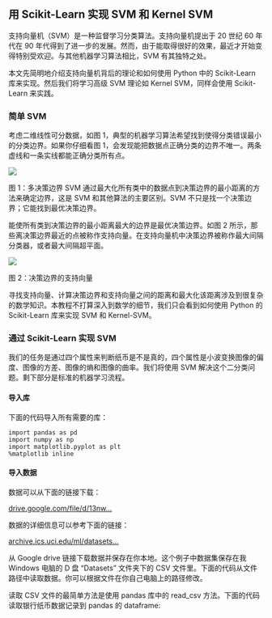 ## 用 Scikit-Learn 实现 SVM 和 Kernel SVM

支持向量机（SVM）是一种监督学习分类算法。支持向量机提出于 20 世纪 60 年代在 90 年代得到了进一步的发展。然而，由于能取得很好的效果，最近才开始变得特别受欢迎。与其他机器学习算法相比，SVM 有其独特之处。


本文先简明地介绍支持向量机背后的理论和如何使用 Python 中的 Scikit-Learn 库来实现。然后我们将学习高级 SVM 理论如 Kernel SVM，同样会使用 Scikit-Learn 来实践。




### 简单 SVM

考虑二维线性可分数据，如图 1，典型的机器学习算法希望找到使得分类错误最小的分类边界。如果你仔细看图 1，会发现能把数据点正确分类的边界不唯一。两条虚线和一条实线都能正确分类所有点。


![](https://user-gold-cdn.xitu.io/2018/8/24/1656b52b11b94056?imageslim)



图 1：多决策边界
SVM 通过最大化所有类中的数据点到决策边界的最小距离的方法来确定边界，这是 SVM 和其他算法的主要区别。SVM 不只是找一个决策边界；它能找到最优决策边界。

能使所有类到决策边界的最小距离最大的边界是最优决策边界。如图 2 所示，那些离决策边界最近的点被称作支持向量。在支持向量机中决策边界被称作最大间隔分类器，或者最大间隔超平面。


![](https://user-gold-cdn.xitu.io/2018/8/24/1656b52b13a9809c?imageslim)


图 2：决策边界的支持向量

寻找支持向量、计算决策边界和支持向量之间的距离和最大化该距离涉及到很复杂的数学知识。本教程不打算深入到数学的细节，我们只会看到如何使用 Python 的 Scikit-Learn 库来实现 SVM 和 Kernel-SVM。


### 通过 Scikit-Learn 实现 SVM



我们的任务是通过四个属性来判断纸币是不是真的，四个属性是小波变换图像的偏度、图像的方差、图像的熵和图像的曲率。我们将使用 SVM 解决这个二分类问题。剩下部分是标准的机器学习流程。

#### 导入库

下面的代码导入所有需要的库：


    import pandas as pd
    import numpy as np
    import matplotlib.pyplot as plt
    %matplotlib inline


#### 导入数据


数据可以从下面的链接下载：

[drive.google.com/file/d/13nw…](https://link.juejin.im/?target=https%3A%2F%2Fdrive.google.com%2Ffile%2Fd%2F13nw-uRXPY8XIZQxKRNZ3yYlho-CYm_Qt%2Fview)

数据的详细信息可以参考下面的链接：

[archive.ics.uci.edu/ml/datasets…](https://link.juejin.im/?target=https%3A%2F%2Farchive.ics.uci.edu%2Fml%2Fdatasets%2Fbanknote%2Bauthentication)

从 Google drive 链接下载数据并保存在你本地。这个例子中数据集保存在我 Windows 电脑的 D 盘 “Datasets” 文件夹下的 CSV 文件里。下面的代码从文件路径中读取数据。你可以根据文件在你自己电脑上的路径修改。

读取 CSV 文件的最简单方法是使用 pandas 库中的 read_csv 方法。下面的代码读取银行纸币数据记录到 pandas 的  dataframe:
